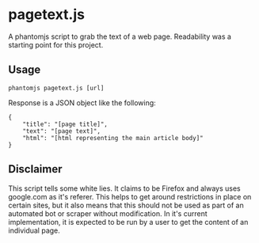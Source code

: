 pagetext.js
===========

A phantomjs script to grab the text of a web page. Readability was a starting point for this project.

Usage
-----

`phantomjs pagetext.js [url]`

Response is a JSON object like the following:

    {
        "title": "[page title]",
        "text": "[page text]",
        "html": "[html representing the main article body]"
    }
    
Disclaimer
----------

This script tells some white lies. It claims to be Firefox and always uses google.com as it's referer. This helps to get around restrictions in place on certain sites, but it also means that this should not be used as part of an automated bot or scraper without modification. In it's current implementation, it is expected to be run by a user to get the content of an individual page.